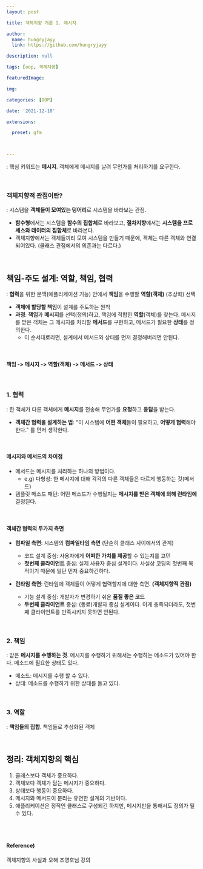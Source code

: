 ```yaml
---
layout: post

title: 객체지향 개론 1. 메시지

author: 
  name: hungryjayy
  link: https://github.com/hungryjayy

description: null

tags: [oop, 객체지향]

featuredImage: 

img: 

categories: [OOP]

date: '2021-12-18'

extensions:

  preset: gfm



---
```


: 핵심 키워드는 **메시지**. 객체에게 메시지를 날려 무언가를 처리하기를 요구한다.

<br>

### 객체지향적 관점이란?

: 시스템을 **객체들이 모여있는 덩어리**로 시스템을 바라보는 관점.

* **함수형**에서는 시스템을 **함수의 집합체**로 바라보고, **절차지향**에서는 **시스템을 프로세스와 데이터의 집합체**로 바라본다.
* 객체지향에서는 객체들끼리 모여 시스템을 만들기 때문에, 객체는 다른 객체와 연결되어있다. (클래스 관점에서의 의존과는 다르다.)

<br>

## **책임-주도 설계: 역할, 책임, 협력**

: **협력**을 위한 문맥(애플리케이션 기능) 안에서 **책임**을 수행할 **역할(객체)** (추상화) 선택

* **객체에 할당할 책임**이 설계를 주도하는 원칙
* **과정**: **책임**과 **메시지**를 선택(정의)하고, 책임에 적합한 **역할**(객체)를 찾는다. 메시지를 받은 객체는 그 메시지를 처리할 **메서드**를 구현하고, 메서드가 필요한 **상태**를 정의한다.
  * 이 순서대로라면, 설계에서 메서드와 상태를 먼저 결정해버리면 안된다.

<br>

#### 책임 -> 메시지 -> 역할(객체) -> 메서드 -> 상태

<br>

### 1. 협력

: 한 객체가 다른 객체에게 **메시지**를 전송해 무언가를 **요청**하고 **응답**을 받는다.

* **객체간 협력을 설계하는 법**: "이 시스템에 **어떤 객체**들이 필요하고, **어떻게 협력**해야한다." 를 먼저 생각한다.

<br>

#### 메시지와 메서드의 차이점

* 메서드는 메시지를 처리하는 하나의 방법이다.
  * e.g) 다형성: 한 메시지에 대해 각각의 다른 객체들은 다르게 행동하는 것(메서드)
* 템플릿 메소드 패턴: 어떤 메소드가 수행될지는 **메시지를 받은 객체에 의해 런타임에** 결정된다.

<br>

#### 객체간 협력의 두가지 측면

* **컴파일 측면**: 시스템의 **컴파일타임 측면** (단순히 클래스 사이에서의 관계)
  * 코드 설계 중심: 사용자에게 **어떠한 가치를 제공**할 수 있는지를 고민
  * **첫번째 클라이언트** 중심: 실제 사용자 중심 설계이다. 사실상 코딩의 첫번째 목적이기 때문에 일단 먼저 중요하긴하다.

* **런타임 측면**: 런타임에 객체들이 어떻게 협력할지에 대한 측면. **(객체지향적 관점)**
  * 기능 설계 중심: 개발자가 변경하기 쉬운 **품질 좋은 코드**
  * **두번째 클라이언트** 중심: (동료)개발자 중심 설계이다. 이게 충족되더라도, 첫번째 클라이언트를 만족시키지 못하면 안된다.

<br>

### 2. 책임

: 받은 **메시지를 수행하는 것**. 메시지를 수행하기 위해서는 수행하는 메소드가 있어야 한다. 메소드에 필요한 상태도 있다.

* 메소드: 메시지를 수행 할 수 있다.
* 상태: 메소드를 수행하기 위한 상태를 들고 있다.

<br>

### 3. 역할

: **책임들의 집합**. 책임들로 추상화된 객체

<br>

## 정리: 객체지향의 핵심

1. 클래스보다 객체가 중요하다.
2. 객체보다 객체가 담는 메시지가 중요하다.
3. 상태보다 행동이 중요하다.
4. 메시지와 메서드이 분리는 유연한 설계의 기반이다.
5. 애플리케이션은 정적인 클래스로 구성되긴 하지만, 메시지만을 통해서도 정의가 될 수 있다.

<Br><br>

#### Reference)

객체지향의 사실과 오해 조영호님 강의
